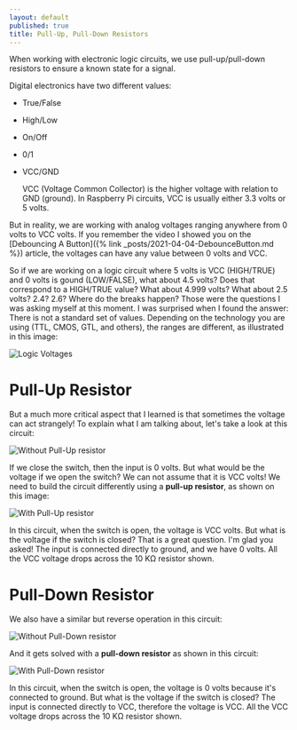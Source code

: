 ```yaml
---
layout: default
published: true
title: Pull-Up, Pull-Down Resistors
---
```


When working with electronic logic circuits, we use pull-up/pull-down resistors to ensure a known state for a signal.

Digital electronics have two different values:

- True/False
- High/Low
- On/Off
- 0/1
- VCC/GND

  VCC (Voltage Common Collector) is the higher voltage with relation to GND (ground). In Raspberry Pi circuits, VCC is usually either 3.3 volts or 5 volts.

But in reality, we are working with analog voltages ranging anywhere from 0 volts to VCC volts. If you remember the video I showed you on the [Debouncing A Button]({% link _posts/2021-04-04-DebounceButton.md %}) article, the voltages can have any value between 0 volts and VCC.

So if we are working on a logic circuit where 5 volts is VCC (HIGH/TRUE) and 0 volts is gound (LOW/FALSE), what about 4.5 volts? Does that correspond to a HIGH/TRUE value? What about 4.999 volts? What about 2.5 volts? 2.4? 2.6? Where do the breaks happen? Those were the questions I was asking myself at this moment. I was surprised when I found the answer: There is not a standard set of values. Depending on the technology you are using (TTL, CMOS, GTL, and others), the ranges are different, as illustrated in this image:

![Logic Voltages](/assets/blog/2021-05-02/LogicVoltages.png)

# Pull-Up Resistor

But a much more critical aspect that I learned is that sometimes the voltage can act strangely! To explain what I am talking about, let's take a look at this circuit:

![Without Pull-Up resistor](/assets/blog/2021-05-02/PullUpWithout.png)

If we close the switch, then the input is 0 volts. But what would be the voltage if we open the switch? We can not assume that it is VCC volts! We need to build the circuit differently using a **pull-up resistor**, as shown on this image:

![With Pull-Up resistor](/assets/blog/2021-05-02/PullUpWith.png)

In this circuit, when the switch is open, the voltage is VCC volts. But what is the voltage if the switch is closed? That is a great question. I'm glad you asked! The input is connected directly to ground, and we have 0 volts. All the VCC voltage drops across the 10 KΩ resistor shown.

# Pull-Down Resistor

We also have a similar but reverse operation in this circuit:

![Without Pull-Down resistor](/assets/blog/2021-05-02/PullDownWithout.png)

And it gets solved with a **pull-down resistor** as shown in this circuit:

![With Pull-Down resistor](/assets/blog/2021-05-02/PullDownWith.png)

In this circuit, when the switch is open, the voltage is 0 volts because it's connected to ground. But what is the voltage if the switch is closed? The input is connected directly to VCC, therefore the voltage is VCC. All the VCC voltage drops across the 10 KΩ resistor shown.
